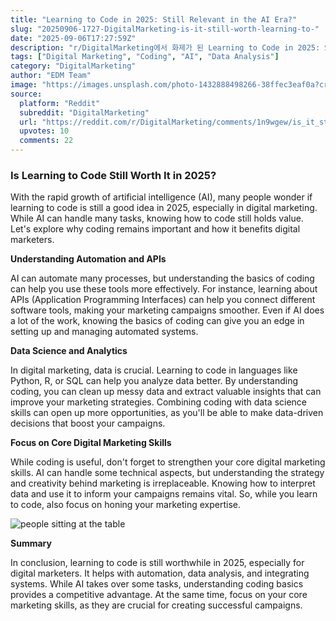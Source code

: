```yaml
---
title: "Learning to Code in 2025: Still Relevant in the AI Era?"
slug: "20250906-1727-DigitalMarketing-is-it-still-worth-learning-to-"
date: "2025-09-06T17:27:59Z"
description: "r/DigitalMarketing에서 화제가 된 Learning to Code in 2025: Still Relevant in the AI Era?에 대한 깊이 있는 분석과 인사이트"
tags: ["Digital Marketing", "Coding", "AI", "Data Analysis"]
category: "DigitalMarketing"
author: "EDM Team"
image: "https://images.unsplash.com/photo-1432888498266-38ffec3eaf0a?crop=entropy&cs=tinysrgb&fit=max&fm=jpg&ixid=M3w3OTU0NDF8MHwxfHNlYXJjaHwyNnx8ZGlnaXRhbCUyMG1hcmtldGluZ3xlbnwxfDB8fHwxNzU3MTc5NjY3fDA&ixlib=rb-4.1.0&q=80&w=1080"
source:
  platform: "Reddit"
  subreddit: "DigitalMarketing"
  url: "https://reddit.com/r/DigitalMarketing/comments/1n9wgew/is_it_still_worth_learning_to_code_in_2025/"
  upvotes: 10
  comments: 22
---
```


### Is Learning to Code Still Worth It in 2025?

With the rapid growth of artificial intelligence (AI), many people wonder if learning to code is still a good idea in 2025, especially in digital marketing. While AI can handle many tasks, knowing how to code still holds value. Let's explore why coding remains important and how it benefits digital marketers.

**Understanding Automation and APIs**

AI can automate many processes, but understanding the basics of coding can help you use these tools more effectively. For instance, learning about APIs (Application Programming Interfaces) can help you connect different software tools, making your marketing campaigns smoother. Even if AI does a lot of the work, knowing the basics of coding can give you an edge in setting up and managing automated systems.

**Data Science and Analytics**

In digital marketing, data is crucial. Learning to code in languages like Python, R, or SQL can help you analyze data better. By understanding coding, you can clean up messy data and extract valuable insights that can improve your marketing strategies. Combining coding with data science skills can open up more opportunities, as you'll be able to make data-driven decisions that boost your campaigns.

**Focus on Core Digital Marketing Skills**

While coding is useful, don't forget to strengthen your core digital marketing skills. AI can handle some technical aspects, but understanding the strategy and creativity behind marketing is irreplaceable. Knowing how to interpret data and use it to inform your campaigns remains vital. So, while you learn to code, also focus on honing your marketing expertise.

![people sitting at the table](https://images.unsplash.com/photo-1624555130581-1d9cca783bc0?crop=entropy&cs=tinysrgb&fit=max&fm=jpg&ixid=M3w3OTU0NDF8MHwxfHNlYXJjaHwyMHx8c2VvfGVufDF8MHx8fDE3NTcxNzk2Njd8MA&ixlib=rb-4.1.0&q=80&w=1080)

**Summary**

In conclusion, learning to code is still worthwhile in 2025, especially for digital marketers. It helps with automation, data analysis, and integrating systems. While AI takes over some tasks, understanding coding basics provides a competitive advantage. At the same time, focus on your core marketing skills, as they are crucial for creating successful campaigns.
